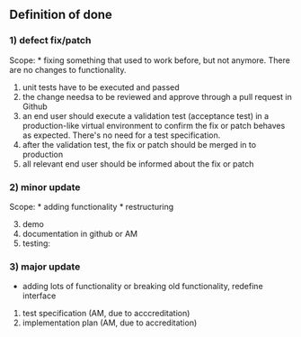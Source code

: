 ## Definition of done

### 1) defect fix/patch

Scope: * fixing something that used to work before, but not anymore. There are no changes to functionality.

1) unit tests have to be executed and passed
2) the change needsa to be reviewed and approve through a pull request in Github
3) an end user should execute a validation test (acceptance test) in a production-like virtual environment to confirm the fix or patch behaves as expected. There's no need for a test specification.
4) after the validation test, the fix or patch should be merged in to production
5) all relevant end user should be informed about the fix or patch

### 2) minor update

Scope: * adding functionality
       * restructuring

3) demo
2) documentation in github or AM
1) testing:

### 3) major update

* adding lots of functionality or breaking old functionality, redefine interface

1) test specification (AM, due to acccreditation)
2) implementation plan (AM, due to accreditation)

